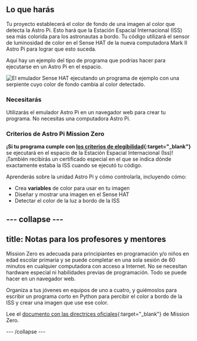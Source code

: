 ## Lo que harás

Tu proyecto establecerá el color de fondo de una imagen al color que detecta la Astro Pi. Esto hará que la Estación Espacial Internacional (ISS) sea más colorida para los astronautas a bordo. Tu código utilizará el sensor de luminosidad de color en el Sense HAT de la nueva computadora Mark II Astro Pi para lograr que esto suceda.

Aquí hay un ejemplo del tipo de programa que podrías hacer para ejecutarse en un Astro Pi en el espacio.

![El emulador Sense HAT ejecutando un programa de ejemplo con una serpiente cuyo color de fondo cambia al color detectado.](images/finished.gif)

### Necesitarás

Utilizarás el emulador Astro Pi en un navegador web para crear tu programa. No necesitas una computadora Astro Pi.

### Criterios de Astro Pi Mission Zero

**¡Si tu programa cumple con [los criterios de elegibilidad](https://astro-pi.org/es/mission-zero/eligibility){:target="_blank"}** se ejecutará en el espacio de la Estación Espacial Internacional (Iss)! ¡También recibirás un certificado especial en el que se indica dónde exactamente estaba la ISS cuando se ejecutó tu código.

Aprenderás sobre la unidad Astro Pi y cómo controlarla, incluyendo cómo:
+ Crea **variables** de color para usar en tu imagen
+ Diseñar y mostrar una imagen en el Sense HAT
+ Detectar el color de la luz a bordo de la ISS

--- collapse ---
---
title: Notas para los profesores y mentores
---

Mission Zero es adecuada para principiantes en programación y/o niños en edad escolar primaria y se puede completar en una sola sesión de 60 minutos en cualquier computadora con acceso a Internet. No se necesitan hardware especial ni habilidades previas de programación. Todo se puede hacer en un navegador web.

Organiza a tus jóvenes en equipos de uno a cuatro, y guiémoslos para escribir un programa corto en Python para percibir el color a bordo de la ISS y crear una imagen que use ese color.

Lee el [documento con las directrices oficiales](https://astro-pi.org/es/mission-zero/guidelines){:target="_blank"} de Mission Zero.

--- /collapse ---
